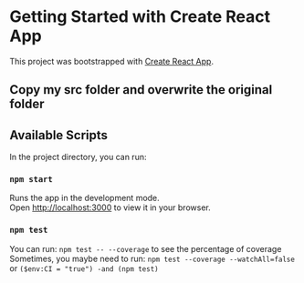 # Getting Started with Create React App

This project was bootstrapped with [Create React App](https://github.com/facebook/create-react-app).

## Copy my src folder and overwrite the original folder

## Available Scripts

In the project directory, you can run:

### `npm start`

Runs the app in the development mode.\
Open [http://localhost:3000](http://localhost:3000) to view it in your browser.

### `npm test`

You can run: 
`npm test -- --coverage` to see the percentage of coverage
Sometimes, you maybe need to run:
`npm test --coverage --watchAll=false`
or `($env:CI = "true") -and (npm test)`